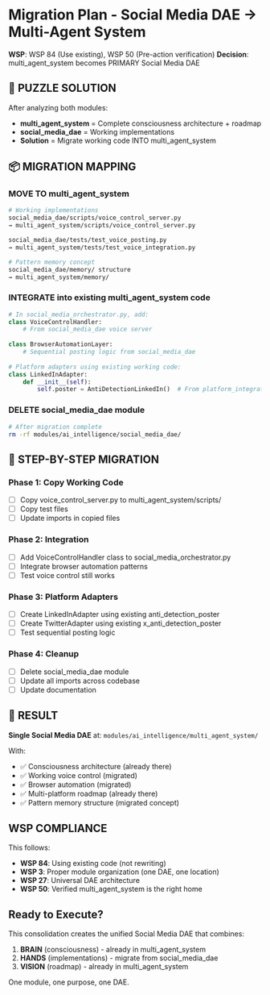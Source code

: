 # Migration Plan - Social Media DAE → Multi-Agent System
**WSP**: WSP 84 (Use existing), WSP 50 (Pre-action verification)
**Decision**: multi_agent_system becomes PRIMARY Social Media DAE

## 🎯 PUZZLE SOLUTION

After analyzing both modules:
- **multi_agent_system** = Complete consciousness architecture + roadmap  
- **social_media_dae** = Working implementations  
- **Solution** = Migrate working code INTO multi_agent_system

## 📦 MIGRATION MAPPING

### MOVE TO multi_agent_system
```bash
# Working implementations
social_media_dae/scripts/voice_control_server.py 
→ multi_agent_system/scripts/voice_control_server.py

social_media_dae/tests/test_voice_posting.py
→ multi_agent_system/tests/test_voice_integration.py

# Pattern memory concept
social_media_dae/memory/ structure
→ multi_agent_system/memory/
```

### INTEGRATE into existing multi_agent_system code
```python
# In social_media_orchestrator.py, add:
class VoiceControlHandler:
    # From social_media_dae voice server
    
class BrowserAutomationLayer:
    # Sequential posting logic from social_media_dae
    
# Platform adapters using existing working code:
class LinkedInAdapter:
    def __init__(self):
        self.poster = AntiDetectionLinkedIn()  # From platform_integration
```

### DELETE social_media_dae module
```bash
# After migration complete
rm -rf modules/ai_intelligence/social_media_dae/
```

## 🔄 STEP-BY-STEP MIGRATION

### Phase 1: Copy Working Code
- [ ] Copy voice_control_server.py to multi_agent_system/scripts/
- [ ] Copy test files
- [ ] Update imports in copied files

### Phase 2: Integration 
- [ ] Add VoiceControlHandler class to social_media_orchestrator.py
- [ ] Integrate browser automation patterns
- [ ] Test voice control still works

### Phase 3: Platform Adapters
- [ ] Create LinkedInAdapter using existing anti_detection_poster
- [ ] Create TwitterAdapter using existing x_anti_detection_poster  
- [ ] Test sequential posting logic

### Phase 4: Cleanup
- [ ] Delete social_media_dae module
- [ ] Update all imports across codebase
- [ ] Update documentation

## 🎯 RESULT

**Single Social Media DAE** at:
`modules/ai_intelligence/multi_agent_system/`

With:
- ✅ Consciousness architecture (already there)
- ✅ Working voice control (migrated)
- ✅ Browser automation (migrated) 
- ✅ Multi-platform roadmap (already there)
- ✅ Pattern memory structure (migrated concept)

## WSP COMPLIANCE

This follows:
- **WSP 84**: Using existing code (not rewriting)
- **WSP 3**: Proper module organization (one DAE, one location)
- **WSP 27**: Universal DAE architecture
- **WSP 50**: Verified multi_agent_system is the right home

## Ready to Execute?

This consolidation creates the unified Social Media DAE that combines:
1. **BRAIN** (consciousness) - already in multi_agent_system
2. **HANDS** (implementations) - migrate from social_media_dae  
3. **VISION** (roadmap) - already in multi_agent_system

One module, one purpose, one DAE.